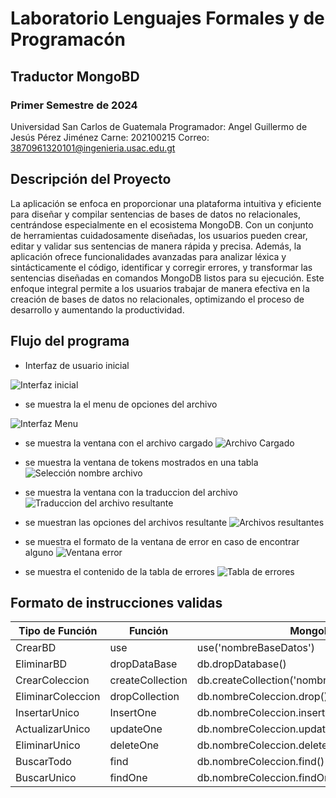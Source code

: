 # Laboratorio Lenguajes Formales y de Programacón

## Traductor MongoBD

### Primer Semestre de 2024


Universidad San Carlos de Guatemala
Programador: Angel Guillermo de Jesús Pérez Jiménez 
Carne: 202100215
Correo: 3870961320101@ingenieria.usac.edu.gt


## Descripción del Proyecto

La aplicación se enfoca en proporcionar una plataforma intuitiva y eficiente para diseñar y compilar sentencias de bases de datos no relacionales, centrándose especialmente en el ecosistema MongoDB. Con un conjunto de herramientas cuidadosamente diseñadas, los usuarios pueden crear, editar y validar sus sentencias de manera rápida y precisa. Además, la aplicación ofrece funcionalidades avanzadas para analizar léxica y sintácticamente el código, identificar y corregir errores, y transformar las sentencias diseñadas en comandos MongoDB listos para su ejecución. Este enfoque integral permite a los usuarios trabajar de manera efectiva en la creación de bases de datos no relacionales, optimizando el proceso de desarrollo y aumentando la productividad.

## Flujo del programa

* Interfaz de usuario inicial

![Interfaz inicial](https://i.ibb.co/L5Mjdms/imagen-2024-04-24-191836473.png)

* se muestra la el menu de opciones del archivo

![Interfaz Menu](https://i.ibb.co/P6XFZ2s/image.png)

* se muestra la ventana con el archivo cargado
![Archivo Cargado](https://i.ibb.co/T2YhZ89/image.png)

* se muestra la ventana de tokens mostrados en una tabla
![Selección nombre archivo](https://i.ibb.co/6YrpLLv/image.png)

* se muestra la ventana con la traduccion del archivo
![Traduccion del archivo resultante](https://i.ibb.co/kKv81Sx/image.png)

* se muestran las opciones del archivos resultante
![Archivos resultantes](https://i.ibb.co/mXy0vPG/image.png)

* se muestra  el formato de la ventana de error en caso de encontrar alguno
![Ventana error](https://i.ibb.co/6y6PCts/image.png)

* se muestra el contenido de la tabla de errores
![Tabla de errores](https://i.ibb.co/RHxCp70/image.png)

## Formato de instrucciones validas

| Tipo de Función  | Función          | MongoDB                |
|------------------|------------------|------------------------|
| CrearBD          | use              | use('nombreBaseDatos') |
| EliminarBD       | dropDataBase     | db.dropDatabase()      |
| CrearColeccion   | createCollection | db.createCollection('nombreColeccion') |
| EliminarColeccion| dropCollection   | db.nombreColeccion.drop() |
| InsertarUnico    | InsertOne        | db.nombreColeccion.insertOne(ARCHIVOJSON) |
| ActualizarUnico  | updateOne        | db.nombreColeccion.updateOne(ARCHIVOJSON) |
| EliminarUnico    | deleteOne        | db.nombreColeccion.deleteOne(ARCHIVOJSON) |
| BuscarTodo       | find             | db.nombreColeccion.find() |
| BuscarUnico      | findOne          | db.nombreColeccion.findOne() |
